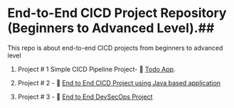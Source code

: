 
# End-to-End CICD Project Repository (Beginners to Advanced Level).##

This repo is about end-to-end CICD projects from beginners to advanced level

1. Project # 1 Simple CICD Pipeline Project- 💾 [Todo App](https://github.com/waseemuddin/simple-cicd-project01).

2. Project # 2 - 💾 [End to End CICD Project using Java based application](https://github.com/waseemuddin/CICD_Projects/blob/main/java-maven-sonar-argocd-helm-k8s/spring-boot-app/README.md)

2. Project # 3 - 💾 [End to End DevSecOps Project ](https://github.com/waseemuddin/DevSecOps-Project/blob/devops/README.md)


